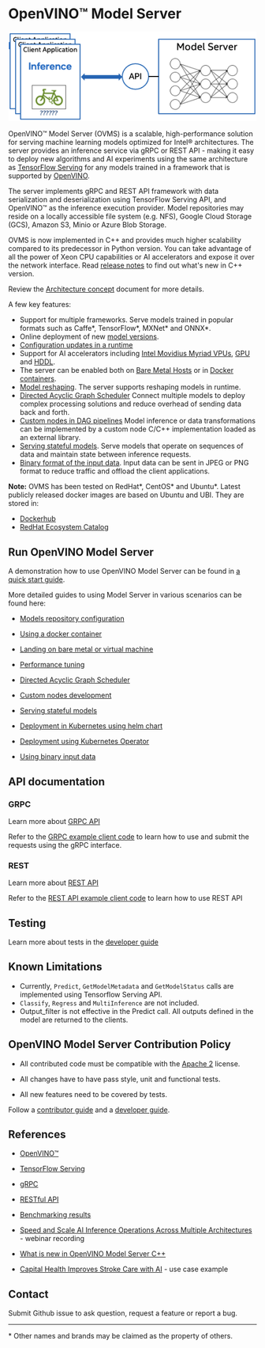 # OpenVINO&trade; Model Server

![OVMS picture](docs/ovms.png)

OpenVINO&trade; Model Server (OVMS) is a scalable, high-performance solution for serving machine learning models optimized for Intel&reg; architectures. 
The server provides an inference service via gRPC or REST API - making it easy to deploy new algorithms and AI experiments using the same 
architecture as [TensorFlow Serving](https://github.com/tensorflow/serving) for any models trained in a framework that is supported 
by [OpenVINO](https://software.intel.com/en-us/openvino-toolkit). 

The server implements gRPC and REST API framework with data serialization and deserialization using TensorFlow Serving API,
 and OpenVINO&trade; as the inference execution provider. Model repositories may reside on a locally accessible file system (e.g. NFS),
  Google Cloud Storage (GCS), Amazon S3, Minio or Azure Blob Storage.
  
OVMS is now implemented in C++ and provides much higher scalability compared to its predecessor in Python version.
You can take advantage of all the power of Xeon CPU capabilities or AI accelerators and expose it over the network interface.
Read [release notes](https://github.com/openvinotoolkit/model_server/releases) to find out what's new in C++ version.

Review the [Architecture concept](docs/architecture.md) document for more details.

A few key features: 
- Support for multiple frameworks. Serve models trained in popular formats such as Caffe*, TensorFlow*, MXNet* and ONNX*.
- Online deployment of new [model versions](docs/model_version_policy.md).
- [Configuration updates in a runtime](docs/docker_container.md#updating-configuration-file)
- Support for AI accelerators including [Intel Movidius Myriad VPUs](https://docs.openvinotoolkit.org/latest/openvino_docs_IE_DG_supported_plugins_VPU.html), 
[GPU](https://docs.openvinotoolkit.org/latest/_docs_IE_DG_supported_plugins_CL_DNN.html) and [HDDL](https://docs.openvinotoolkit.org/latest/_docs_IE_DG_supported_plugins_HDDL.html). 
- The server can be enabled both on [Bare Metal Hosts](docs/host.md) or in
[Docker containers](docs/docker_container.md).
- [Model reshaping](docs/shape_batch_size_and_layout.md). The server supports reshaping models in runtime.
- [Directed Acyclic Graph Scheduler](docs/dag_scheduler.md) Connect multiple models to deploy complex processing solutions and reduce overhead of sending data back and forth.
- [Custom nodes in DAG pipelines](docs/custom_node_development.md) Model inference or data transformations can be implemented by a custom node C/C++ implementation loaded as an external library.
- [Serving stateful models](docs/stateful_models.md). Serve models that operate on sequences of data and maintain state between inference requests.
- [Binary format of the input data](binary_input.md). Input data can be sent in JPEG or PNG format to reduce traffic and offload the client applications.

**Note:** OVMS has been tested on RedHat*, CentOS* and Ubuntu*. Latest publicly released docker images are based on Ubuntu and UBI.
They are stored in:
- [Dockerhub](https://hub.docker.com/r/openvino/model_server)
- [RedHat Ecosystem Catalog](https://catalog.redhat.com/software/containers/intel/openvino-model-server/607833052937385fc98515de)


## Run OpenVINO Model Server

A demonstration how to use OpenVINO Model Server can be found in [a quick start guide](docs/ovms_quickstart.md).

More detailed guides to using Model Server in various scenarios can be found here:

* [Models repository configuration](docs/models_repository.md)

* [Using a docker container](docs/docker_container.md)

* [Landing on bare metal or virtual machine](docs/host.md)

* [Performance tuning](docs/performance_tuning.md)

* [Directed Acyclic Graph Scheduler](docs/dag_scheduler.md)

* [Custom nodes development](docs/custom_node_development.md)

* [Serving stateful models](docs/stateful_models.md)

* [Deployment in Kubernetes using helm chart](deploy)

* [Deployment using Kubernetes Operator](https://operatorhub.io/operator/ovms-operator)

* [Using binary input data](docs/binary_input.md)


## API documentation

### GRPC 

Learn more about [GRPC API](docs/model_server_grpc_api.md)

Refer to the [GRPC example client code](example_client/README.md#grpc-api-client-examples) to learn how to use and submit the requests using the gRPC interface.

### REST

Learn more about [REST API](docs/model_server_rest_api.md)

Refer to the [REST API example client code](./example_client/README.md#rest-api-client-examples) to learn how to use REST API 

## Testing

Learn more about tests in the [developer guide](docs/developer_guide.md)


## Known Limitations

* Currently, `Predict`, `GetModelMetadata` and `GetModelStatus` calls are implemented using Tensorflow Serving API. 
* `Classify`, `Regress` and `MultiInference` are not included.
* Output_filter is not effective in the Predict call. All outputs defined in the model are returned to the clients. 


## OpenVINO Model Server Contribution Policy

* All contributed code must be compatible with the [Apache 2](https://www.apache.org/licenses/LICENSE-2.0) license.

* All changes have to have pass style, unit and functional tests.

* All new features need to be covered by tests.

Follow a [contributor guide](docs/contributing.md) and a [developer guide](docs/developer_guide.md).


## References

* [OpenVINO&trade;](https://software.intel.com/en-us/openvino-toolkit)

* [TensorFlow Serving](https://github.com/tensorflow/serving)

* [gRPC](https://grpc.io/)

* [RESTful API](https://restfulapi.net/)

* [Benchmarking results](https://docs.openvinotoolkit.org/latest/openvino_docs_performance_benchmarks_ovms.html)

* [Speed and Scale AI Inference Operations Across Multiple Architectures](https://techdecoded.intel.io/essentials/speed-and-scale-ai-inference-operations-across-multiple-architectures/?elq_cid=3646480_ts1607680426276&erpm_id=6470692_ts1607680426276) - webinar recording

* [What is new in OpenVINO Model Server C++](https://www.intel.com/content/www/us/en/artificial-intelligence/posts/whats-new-openvino-model-server.html)

* [Capital Health Improves Stroke Care with AI](https://www.intel.co.uk/content/www/uk/en/customer-spotlight/stories/capital-health-ai-customer-story.html) - use case example

## Contact

Submit Github issue to ask question, request a feature or report a bug.


---
\* Other names and brands may be claimed as the property of others.


